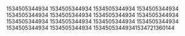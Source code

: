 1534505344934
1534505344934
1534505344934
1534505344934
1534505344934
1534505344934
1534505344934
1534505344934
1534505344934
1534505344934
1534505344934
1534505344934
1534505344934
1534505344934
15345053449341534721360144